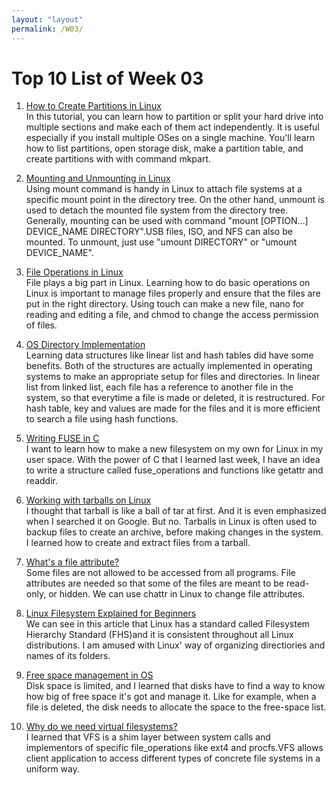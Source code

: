 ```yaml
---
layout: "layout"
permalink: /W03/
---
```


# Top 10 List of Week 03

1. [How to Create Partitions in Linux](https://phoenixnap.com/kb/linux-create-partition)<br>
In this tutorial, you can learn how to partition or split your hard drive into multiple sections and make each of them act independently. It is useful especially if you install multiple OSes on a single machine. You'll learn how to list partitions, open storage disk, make a partition table, and create partitions with with command mkpart.

2. [Mounting and Unmounting in Linux](https://linuxize.com/post/how-to-mount-and-unmount-file-systems-in-linux/)<br>
Using mount command is handy in Linux to attach file systems at a specific mount point in the directory tree. On the other hand, unmount is used to detach the mounted file system from the directory tree. Generally, mounting can be used with command "mount [OPTION...] DEVICE_NAME DIRECTORY".USB files, ISO, and NFS can also be mounted. To unmount, just use "umount DIRECTORY" or "umount DEVICE_NAME".

3. [File Operations in Linux](https://dev.to/nadirbasalamah/file-operation-with-linux-command-31a9)<br>
File plays a big part in Linux. Learning how to do basic operations on Linux is important to manage files properly and ensure that the files are put in the right directory. Using touch can make a new file, nano for reading and editing a file, and chmod to change the access permission of files.

4. [OS Directory Implementation](https://www.javatpoint.com/os-directory-implementation)<br>
Learning data structures like linear list and hash tables did have some benefits. Both of the structures are actually implemented in operating systems to make an appropriate setup for files and directories. In linear list from linked list, each file has a reference to another file in the system, so that everytime a file is made or deleted, it is restructured. For hash table, key and values are made for the files and it is more efficient to search a file using hash functions.
 
5. [Writing FUSE in C](https://www.maastaar.net/fuse/linux/filesystem/c/2016/05/21/writing-a-simple-filesystem-using-fuse/)<br>
I want to learn how to make a new filesystem on my own for Linux in my user space. With the power of C that I learned last week, I have an idea to write a structure called fuse_operations and functions like getattr and readdir.

6. [Working with tarballs on Linux](https://www.networkworld.com/article/3328840/working-with-tarballs-on-linux.html)<br>
I thought that tarball is like a ball of tar at first. And it is even emphasized when I searched it on Google. But no. Tarballs in Linux is often used to backup files to create an archive, before making changes in the system. I learned how to create and extract files from a tarball.
 
7. [What's a file attribute?](https://www.lifewire.com/what-is-a-file-attribute-2625793)<br>
Some files are not allowed to be accessed from all programs. File attributes are needed so that some of the files are meant to be read-only, or hidden. We can use chattr in Linux to change file attributes. 

8. [Linux Filesystem Explained for Beginners](https://linuxhandbook.com/linux-directory-structure/)<br>
We can see in this article that Linux has a standard called Filesystem Hierarchy Standard (FHS)and it is consistent throughout all Linux distributions. I am amused with Linux' way of organizing directiories and names of its folders.

9. [Free space management in OS](https://padakuu.com/article/74-free-space-management)<br>
Disk space is limited, and I learned that disks have to find a way to know how big of free space it's got and manage it. Like for example, when a file is deleted, the disk needs to allocate the space to the free-space list.

10. [Why do we need virtual filesystems?](https://opensource.com/article/19/3/virtual-filesystems-linux)<br>
I learned that VFS is a shim layer between system calls and implementors of specific file_operations like ext4 and procfs.VFS allows client application to access different types of concrete file systems in a uniform way.
